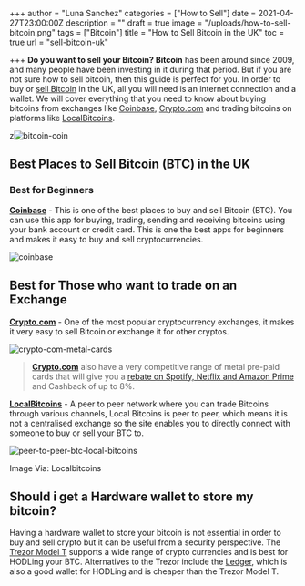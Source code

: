 +++
author = "Luna Sanchez"
categories = ["How to Sell"]
date = 2021-04-27T23:00:00Z
description = ""
draft = true
image = "/uploads/how-to-sell-bitcoin.png"
tags = ["Bitcoin"]
title = "How to Sell Bitcoin in the UK"
toc = true
url = "sell-bitcoin-uk"

+++
**Do you want to sell your Bitcoin? Bitcoin** has been around since 2009, and many people have been investing in it during that period. But if you are not sure how to sell bitcoin, then this guide is perfect for you. In order to buy or [sell Bitcoin](/sell-bitcoin-uk) in the UK, all you will need is an internet connection and a wallet. We will cover everything that you need to know about buying bitcoins from exchanges like [Coinbase](/link/coinbase), [Crypto.com](/link/sign-up-crypto-dot-com) and trading bitcoins on platforms like [LocalBitcoins](/link/local-bitcoins).

z![bitcoin-coin](https://i.pinimg.com/originals/6f/3f/6f/6f3f6f671839f72561c6e8686a8ebcbc.jpg)

## Best Places to Sell Bitcoin (BTC) in the UK

### Best for Beginners

[**Coinbase**](/link/coinbase) - This is one of the best places to buy and sell Bitcoin (BTC). You can use this app for buying, trading, sending and receiving bitcoins using your bank account or credit card.  This is one the best apps for beginners and makes it easy to buy and sell cryptocurrencies.

![coinbase](/uploads/coinbase-pro-exchange.png)

## Best for Those who want to trade on an Exchange

[**Crypto.com**](/link/sign-up-crypto-dot-com) - One of the most popular cryptocurrency exchanges, it makes it very easy to sell Bitcoin or exchange it for other cryptos.  

![crypto-com-metal-cards](/uploads/crypto-com-card.png)

> [**Crypto.com**](/link/sign-up-crypto-dot-com) also have a very competitive range of metal pre-paid cards that will give you a [rebate on Spotify, Netflix and Amazon Prime](/link/sign-up-crypto-dot-com) and Cashback of up to 8%.

[**LocalBitcoins**](/link/local-bitcoins) - A peer to peer network where you can trade Bitcoins through various channels, Local Bitcoins is peer to peer, which means it is not a centralised exchange so the site enables you to directly connect with someone to buy or sell your BTC to.

![peer-to-peer-btc-local-bitcoins](/uploads/trading-ecf36db38607.png)

Image Via: Localbitcoins

## Should i get a Hardware wallet to store my bitcoin?

Having a hardware wallet to store your bitcoin is not essential in order to buy and sell crypto but it can be useful from a security perspective.  The [Trezor Model T](/link/trezor-model-t) supports a wide range of crypto currencies and is best for HODLing your BTC.  Alternatives to the Trezor include the [Ledger](/link/ledger), which is also a good wallet for HODLing and is cheaper than the Trezor Model T.